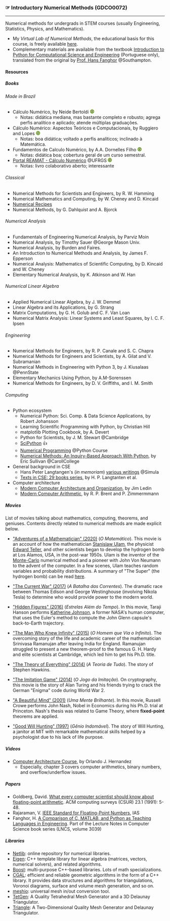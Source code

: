 ### <span style="color:rgb(0,0,0);">&#9758;</span> Introductory Numerical Methods (GDCO0072)
---

Numerical methods for undergrads in STEM courses (usually Engineering, Statistics, Physics, and Mathematics).

- My *Virtual Lab of Numerical Methods*, the educational basis for this course, is freely available [here](https://gcpeixoto.github.io/LVMN).
- Complementary materials are available from the textbook [Introduction to Python for Computational Science and Engineering](https://gcpeixoto.github.io/lecture-ipynb) (Portuguese only), translated from the original by [Prof. Hans Fanghor](https://fangohr.github.io) @Southampton.

#### Resources 

##### Books

###### Made in Brazil

- Cálculo Numérico, by Neide Bertoldi <span><img src="../../../../_includes/icons/brazil.svg" width="13"> </span>
	- Notas: didática mediana, mas bastante completo e robusto; agrega perfis analítico e aplicado; atende múltiplas graduações. 
- Cálculo Numérico: Aspectos Teóricos e Computacionais, by Ruggiero and Lopes <span><img src="../../../../_includes/icons/brazil.svg" width="13"> </span>
	- Notas: boa didática; voltado a perfis analíticos; inclinado à Matemática.
- Fundamentos de Calculo Numérico, by A.A. Dornelles Filho <span><img src="../../../../_includes/icons/brazil.svg" width="13"> </span>
	- Notas: didática boa; cobertura geral de um curso semestral.
- [Portal REAMAT - Cálculo Numérico](https://www.ufrgs.br/reamat/CalculoNumerico/index.html) @UFRGS <span><img src="../../../../_includes/icons/brazil.svg" width="13"> </span>
	- Notas: livro colaborativo aberto; interessante

###### Classical

- Numerical Methods for Scientists and Engineers, by R. W. Hamming
- Numerical Mathematics and Computing, by W. Cheney and D. Kincaid
- [Numerical Recipes](http://numerical.recipes)
- Numerical Methods, by G. Dahlquist and A. Bjorck

###### Numerical Analysis
- Fundamentals of Engineering Numerical Analysis, by Parviz Moin
- Numerical Analysis, by Timothy Sauer @George Mason Univ.
- Numerical Analysis, by Burden and Faires.
- An Introduction to Numerical Methods and Analysis, by James F. Epperson
- Numerical Analysis: Mathematics of Scientific Computing, by D. Kincaid and W. Cheney
- Elementary Numerical Analysis, by K. Atkinson and W. Han


###### Numerical Linear Algebra
- Applied Numerical Linear Algebra, by J. W. Demmel
- Linear Algebra and its Applications, by G. Strang
- Matrix Computations, by G. H. Golub and C. F. Van Loan
- Numerical Matrix Analysis: Linear Systems and Least Squares, by I. C. F. Ipsen


###### Engineering
- Numerical Methods for Engineers, by R. P. Canale and S. C. Chapra
- Numerical Methods for Engineers and Scientists, by A. Gilat and V. Subramanian
- Numerical Methods in Engineering with Python 3, by J. Kiusalaas @PennState
- Elementary Mechanics Using Python, by A.M-Sorenssen 
- Numerical Methods for Engineers, by D. V. Griffiths, ‎and I. M. Smith


###### Computing

- Python ecosystem
	- Numerical Python: Sci. Comp. & Data Science Applications, by Robert Johansson 	
	- Learning Scientific Programming with Python, by Christian Hill
	- matplotlib Plotting Cookbook, by A. Devert
	- Python for Scientists, by J. M. Stewart @Cambridge
	- [SciPython](http://scipython.com) <span>&#128077;</span>
	- [Numerical Programming](https://www.python-course.eu) @Python Course
	- [Numerical Methods: An Inquiry-Based Approach With Python](https://numericalmethodssullivan.github.io/index.html), by Eric Sullivan @CarollCollege
- General background in CSE
	- Hans Peter Langtangen's (_in memoriam_) [various writings](http://hplgit.github.io) @Simula
	- [Texts in CSE: 29 books series](https://www.amazon.com/dp/B087R5B6ZV?searchxofy=true&binding=kindle_edition&ref_=dbs_s_aps_series_rwt_tkin&qid=1631496281&sr=8-7), by H. P. Langtanten et al.
- Computer architecture
	- [Modern Computer Architecture and Organization](https://www.amazon.com/dp/1838984399), by Jim Ledin
	- [Modern Computer Arithmetic](https://arxiv.org/pdf/1004.4710.pdf), by R. P. Brent and P. Zimmermmann

##### Movies

List of movies talking about mathematics, computing, theorems, and geniuses. Contents directly related to numerical methods are made explicit below.   

- ["Adventures of a Mathematician" (2020)](https://www.imdb.com/title/tt6875374/) (_O Matemático_). This movie is an account of how the mathematician [Stanislaw Ulam](https://en.wikipedia.org/wiki/Stanislaw_Ulam), the physicist [Edward Teller](https://en.wikipedia.org/wiki/Edward_Teller), and other scientists began to develop the hydrogen bomb at Los Alamos, USA, in the post-war 1950s. Ulam is the inventor of the [Monte-Carlo](https://en.wikipedia.org/wiki/Monte_Carlo_method) numerical method and a pioneer with John Von Neumann to the advent of the computer. In a few scenes, Ulam teaches random variables and probability distributions. A summary of "The Super" (the hydrogen bomb) can be read [here](https://www.atomicheritage.org/history/hydrogen-bomb-1950).

- ["The Current War" (2017)](https://www.imdb.com/title/tt2140507/) (_A Batalha das Correntes_). The dramatic race between Thomas Edison and George Westinghouse (involving Nikola Tesla) to determine who would provide power to the modern world.

- ["Hidden Figures" (2016)](https://www.imdb.com/title/tt4846340/) (_Estrelas Além do Tempo_). In this movie, Taraji Hanson performs [Katherine Johnson](https://abcnews.go.com/US/katherine-johnson-mathematician-real-life-subject-hidden-figures/story?id=69176001), a former NASA's human computer, that uses the Euler's method to compute the John Glenn capsule's back-to-Earth trajectory. 

- ["The Man Who Knew Infinity" (2015)](https://www.imdb.com/title/tt0787524/) (_O Homem que Via o Infinito_). The overcoming story of the life and academic career of the mathematician Srinivasa Ramanujan after leaving India for England. Ramanujan struggled to present a new theorem-proof to the famous G. H. Hardy and elite scientists at Cambridge, which led him to get his Ph.D. title. 

- ["The Theory of Everything" (2014)](https://www.imdb.com/title/tt2980516/) (_A Teoria de Tudo_). The story of Stephen Hawkins.


- ["The Imitation Game" (2014)](https://www.imdb.com/title/tt2084970/) (_O Jogo da Imitação_). On cryptography, this movie is the story of Alan Turing and his friends trying to crack the German "Enigma" code during World War 2.

- ["A Beautiful Mind" (2001)](https://www.imdb.com/title/tt0268978/) (_Uma Mente Brilhante_). In this movie, Russell Crowe performs John Nash, Nobel in Economics during his Ph.D. trial at Princeton. Nash's thesis was related to Game Theory, where **fixed-point** theorems are applied.

- ["Good Will Hunting" (1997)](https://www.imdb.com/title/tt0119217/) (_Gênio Indomável_). The story of Will Hunting, a janitor at MIT with remarkable mathematical skills helped by a psychologist due to his lack of life purpose.


##### Videos

- [Computer Architecture Course](https://youtube.com/playlist?list=PLjdKP51pLhCefkpI0YbJHEc7DswtSI3ZD), by Orlando J. Hernandez
	- Especially, chapter 3 covers computer arithmetics, binary numbers, and overflow/underflow issues.

##### Papers

- Goldberg, David. [What every computer scientist should know about floating-point arithmetic](https://dl.acm.org/doi/pdf/10.1145/103162.103163). ACM computing surveys (CSUR) 23.1 (1991): 5-48.
- Rajaraman, V. [IEEE Standard for Floating-Point Numbers](https://www.ias.ac.in/article/fulltext/reso/021/01/0011-0030), IAS
- Fanghor, H. [A Comparison of C, MATLAB, and Python as Teaching Languages in Engineering](https://link.springer.com/chapter/10.1007/978-3-540-25944-2_157). Part of the Lecture Notes in Computer Science book series (LNCS, volume 3039)

##### Libraries

- [Netlib](https://netlib.org): online repository for numerical libraries.
- [Eigen](https://eigen.tuxfamily.org/index.php?title=Main_Page): C++ template library for linear algebra (matrices, vectors, numerical solvers), and related algorithms.
- [Boost](https://www.boost.org): multi-purpose C++-based libraries. Lots of math specializations.
- [CGAL](https://www.cgal.org): efficient and reliable geometric algorithms in the form of a C++ library. It provides data structures and algorithms for triangulations, Voronoi diagrams, surface and volume mesh generation, and so on.
- [meshio](https://github.com/nschloe/meshio): universal mesh in/out conversion tool.
- [TetGen](https://wias-berlin.de/software/tetgen/): A Quality Tetrahedral Mesh Generator and a 3D Delaunay Triangulator.
- [Triangle](https://www.cs.cmu.edu/~quake/triangle.html): A Two-Dimensional Quality Mesh Generator and Delaunay Triangulator.




